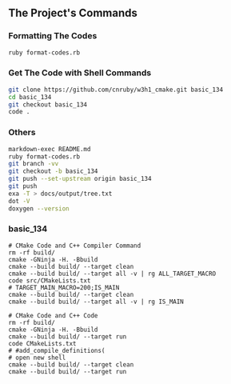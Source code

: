 ## The Project's Commands



### Formatting The Codes
```bash
ruby format-codes.rb
```



### Get The Code with Shell Commands
```bash
git clone https://github.com/cnruby/w3h1_cmake.git basic_134
cd basic_134
git checkout basic_134
code .
```



### Others 
```bash
markdown-exec README.md
ruby format-codes.rb
git branch -vv
git checkout -b basic_134
git push --set-upstream origin basic_134
git push
exa -T > docs/output/tree.txt
dot -V
doxygen --version
```



### basic_134
```
# CMake Code and C++ Compiler Command
rm -rf build/
cmake -GNinja -H. -Bbuild
cmake --build build/ --target clean
cmake --build build/ --target all -v | rg ALL_TARGET_MACRO
code src/CMakeLists.txt
# TARGET_MAIN_MACRO=200;IS_MAIN
cmake --build build/ --target clean
cmake --build build/ --target all -v | rg IS_MAIN

# CMake Code and C++ Code
rm -rf build/
cmake -GNinja -H. -Bbuild
cmake --build build/ --target run
code CMakeLists.txt
# #add_compile_definitions(
# open new shell
cmake --build build/ --target clean
cmake --build build/ --target run
```